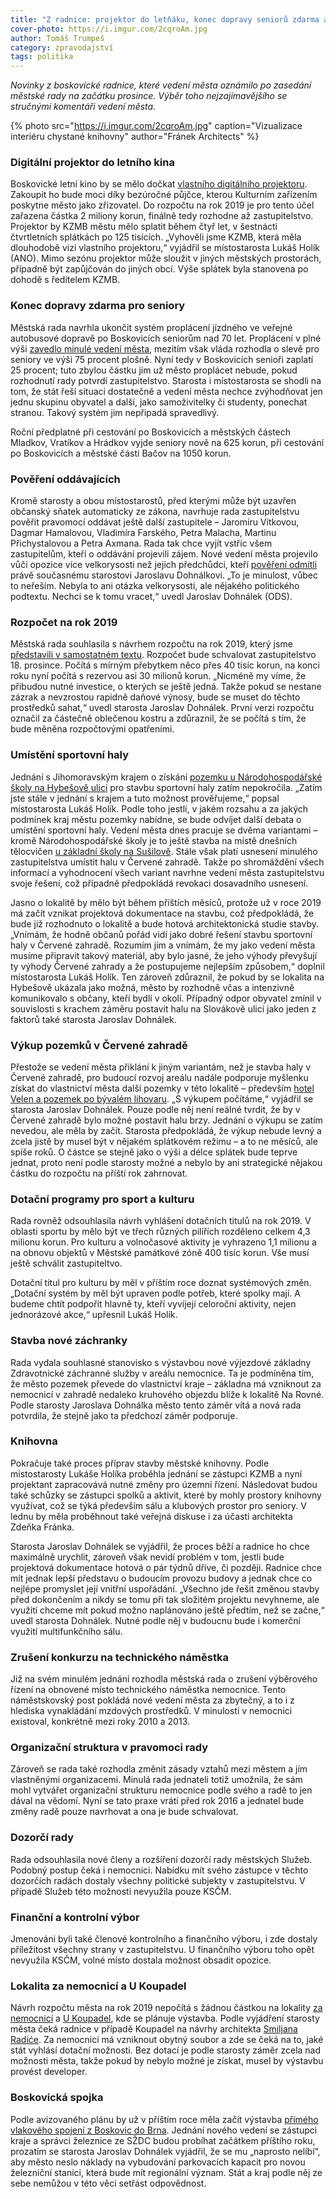 ```yaml
---
title: "Z radnice: projektor do letňáku, konec dopravy seniorů zdarma a další novinky"
cover-photo: https://i.imgur.com/2cqroAm.jpg
author: Tomáš Trumpeš
category: zpravodajství
tags: politika
---
```


*Novinky z boskovické radnice, které vedení města oznámilo po zasedání městské rady na začátku prosince. Výběr toho nejzajímavějšího se stručnými komentáři vedení města.*

{% photo src="https://i.imgur.com/2cqroAm.jpg" caption="Vizualizace interiéru chystané knihovny" author="Fránek Architects" %}

### Digitální projektor do letního kina

Boskovické letní kino by se mělo dočkat [vlastního digitálního projektoru](http://www.ohlasy.info/clanky/2018/11/letnak-projektor.html). Zakoupit ho bude moci díky bezúročné půjčce, kterou Kulturním zařízením poskytne město jako zřizovatel. Do rozpočtu na rok 2019 je pro tento účel zařazena částka 2 miliony korun, finálně tedy rozhodne až zastupitelstvo. Projektor by KZMB městu mělo splatit během čtyř let, v šestnácti čtvrtletních splátkách po 125 tisících. „Vyhověli jsme KZMB, která měla dlouhodobě vizi vlastního projektoru,“ vyjádřil se místostarosta Lukáš Holík (ANO). Mimo sezónu projektor může sloužit v jiných městských prostorách, případně být zapůjčován do jiných obcí. Výše splátek byla stanovena po dohodě s ředitelem KZMB.

### Konec dopravy zdarma pro seniory

Městská rada navrhla ukončit systém proplácení jízdného ve veřejné autobusové dopravě po Boskovicích seniorům nad 70 let. Proplácení v plné výši [zavedlo minulé vedení města](http://www.ohlasy.info/clanky/2017/11/z-radnice.html), mezitím však vláda rozhodla o slevě pro seniory ve výši 75 procent plošně. Nyní tedy v Boskovicích senioři zaplatí 25 procent; tuto zbylou částku jim už město proplácet nebude, pokud rozhodnutí rady potvrdí zastupitelstvo. Starosta i místostarosta se shodli na tom, že stát řeší situaci dostatečně a vedení města nechce zvýhodňovat jen jednu skupinu obyvatel a další, jako samoživitelky či studenty, ponechat stranou. Takový systém jim nepřipadá spravedlivý.

Roční předplatné při cestování po Boskovicích a městských částech Mladkov, Vratíkov a Hrádkov vyjde seniory nově na 625 korun, při cestování po Boskovicích a městské části Bačov na 1050 korun.

### Pověření oddávajících

Kromě starosty a obou místostarostů, před kterými může být uzavřen občanský sňatek automaticky ze zákona, navrhuje rada zastupitelstvu pověřit pravomocí oddávat ještě další zastupitele – Jaromíru Vítkovou, Dagmar Hamalovou, Vladimíra Farského, Petra Malacha, Martinu Přichystalovou a Petra Axmana. Rada tak chce vyjít vstříc všem zastupitelům, kteří o oddávání projevili zájem. Nové vedení města projevilo vůči opozice více velkorysosti než jejich předchůdci, kteří [pověření odmítli](http://www.ohlasy.info/clanky/2017/03/zastupitelstvo.html) právě současnému starostovi Jaroslavu Dohnálkovi. „To je minulost, vůbec to neřeším. Nebyla to ani otázka velkorysosti, ale nějakého politického podtextu. Nechci se k tomu vracet,“ uvedl Jaroslav Dohnálek (ODS).

### Rozpočet na rok 2019

Městská rada souhlasila s návrhem rozpočtu na rok 2019, který jsme [představili v samostatném textu](http://www.ohlasy.info/clanky/2018/12/navrh-rozpoctu.html). Rozpočet bude schvalovat zastupitelstvo 18. prosince. Počítá s mírným přebytkem něco přes 40 tisíc korun, na konci roku nyní počítá s rezervou asi 30 milionů korun. „Nicméně my víme, že přibudou nutné investice, o kterých se ještě jedná. Takže pokud se nestane zázrak a nevzrostou rapidně daňové výnosy, bude se muset do těchto prostředků sahat,“ uvedl starosta Jaroslav Dohnálek. První verzi rozpočtu označil za částečně oblečenou kostru a zdůraznil, že se počítá s tím, že bude měněna rozpočtovými opatřeními.

### Umístění sportovní haly

Jednání s Jihomoravským krajem o získání [pozemku u Národohospodářské školy na Hybešově ulici](https://forum.ohlasy.info/t/novy-pozemek-pro-sportovni-halu/117) pro stavbu sportovní haly zatím nepokročila. „Zatím jste stále v jednání s krajem a tuto možnost prověřujeme,“ popsal místostarosta Lukáš Holík. Podle toho jestli, v jakém rozsahu a za jakých podmínek kraj městu pozemky nabídne, se bude odvíjet další debata o umístění sportovní haly. Vedení města dnes pracuje se dvěma variantami – kromě Národohospodářské školy je to ještě stavba na místě dnešních tělocvičen [u základní školy na Sušilově](http://www.ohlasy.info/clanky/2017/05/hala-susilova.html). Stále však platí usnesení minulého zastupitelstva umístit halu v Červené zahradě. Takže po shromáždění všech informací a vyhodnocení všech variant navrhne vedení města zastupitelstvu svoje řešení, což případně předpokládá revokaci dosavadního usnesení.

Jasno o lokalitě by mělo být během příštích měsíců, protože už v roce 2019 má začít vznikat projektová dokumentace na stavbu, což předpokládá, že bude již rozhodnuto o lokalitě a bude hotová architektonická studie stavby. „Vnímám, že hodně občanů pořád vidí jako dobré řešení stavbu sportovní haly v Červené zahradě. Rozumím jim a vnímám, že my jako vedení města musíme připravit takový materiál, aby bylo jasné, že jeho výhody převyšují ty výhody Červené zahrady a že postupujeme nejlepším způsobem,“ doplnil místostarosta Lukáš Holík. Ten zároveň zdůraznil, že pokud by se lokalita na Hybešově ukázala jako možná, město by rozhodně včas a intenzivně komunikovalo s občany, kteří bydlí v okolí. Případný odpor obyvatel zmínil v souvislosti s krachem záměru postavit halu na Slovákově ulici jako jeden z faktorů také starosta Jaroslav Dohnálek.

### Výkup pozemků v Červené zahradě

Přestože se vedení města přiklání k jiným variantám, než je stavba haly v Červené zahradě, pro budoucí rozvoj areálu nadále podporuje myšlenku získat do vlastnictví města další pozemky v této lokalitě – především [hotel Velen a pozemek po bývalém lihovaru](http://www.ohlasy.info/clanky/2018/03/velen-prodej.html). „S výkupem počítáme,“ vyjádřil se starosta Jaroslav Dohnálek. Pouze podle něj není reálné tvrdit, že by v Červené zahradě bylo možné postavit halu brzy. Jednání o výkupu se zatím nevedou, ale měla by začít. Starosta předpokládá, že výkup nebude levný a zcela jistě by musel být v nějakém splátkovém režimu – a to ne měsíců, ale spíše roků. O částce se stejně jako o výši a délce splátek bude teprve jednat, proto není podle starosty možné a nebylo by ani strategické nějakou částku do rozpočtu na příští rok zahrnovat.

### Dotační programy pro sport a kulturu

Rada rovněž odsouhlasila návrh vyhlášení dotačních titulů na rok 2019. V oblasti sportu by mělo být ve třech různých pilířích rozděleno celkem 4,3 milionu korun. Pro kulturu a volnočasové aktivity je vyhrazeno 1,1 milionu a na obnovu objektů v Městské památkové zóně 400 tisíc korun. Vše musí ještě schválit zastupiteltvo.

Dotační titul pro kulturu by měl v příštím roce doznat systémových změn. „Dotační systém by měl být upraven podle potřeb, které spolky mají. A budeme chtít podpořit hlavně ty, kteří vyvíjejí celoroční aktivity, nejen jednorázové akce,“ upřesnil Lukáš Holík.

### Stavba nové záchranky

Rada vydala souhlasné stanovisko s výstavbou nové výjezdové základny Zdravotnické záchranné služby v areálu nemocnice. Ta je podmíněna tím, že město pozemek převede do vlastnictví kraje – základna má vzniknout za nemocnicí v zahradě nedaleko kruhového objezdu blíže k lokalitě Na Rovné. Podle starosty Jaroslava Dohnálka město tento záměr vítá a nová rada potvrdila, že stejně jako ta předchozí záměr podporuje.

### Knihovna

Pokračuje také proces příprav stavby městské knihovny. Podle místostarosty Lukáše Holíka proběhla jednání se zástupci KZMB a nyní projektant zapracovává nutné změny pro územní řízení. Následovat budou také schůzky se zástupci spolků a aktivit, které by mohly prostory knihovny využívat, což se týká především sálu a klubových prostor pro seniory. V lednu by měla proběhnout také veřejná diskuse i za účasti architekta Zdeňka Fránka.

Starosta Jaroslav Dohnálek se vyjádřil, že proces běží a radnice ho chce maximálně urychlit, zároveň však nevidí problém v tom, jestli bude projektová dokumentace hotová o pár týdnů dříve, či později. Radnice chce mít jednak lepší představu o budoucím provozu budovy a jednak chce co nejlépe promyslet její vnitřní uspořádání. „Všechno jde řešit změnou stavby před dokončením a nikdy se tomu při tak složitém projektu nevyhneme, ale využití chceme mít pokud možno naplánováno ještě předtím, než se začne,“ uvedl starosta Dohnálek. Nutné podle něj v budoucnu bude i komerční využití multifunkčního sálu.

### Zrušení konkurzu na technického náměstka

Již na svém minulém jednání rozhodla městská rada o zrušení výběrového řízení na obnovené místo technického náměstka nemocnice. Tento náměstskovský post pokládá nové vedení města za zbytečný, a to i z hlediska vynakládání mzdových prostředků. V minulosti v nemocnici existoval, konkrétně mezi roky 2010 a 2013.

### Organizační struktura v pravomoci rady

Zároveň se rada také rozhodla změnit zásady vztahů mezi městem a jím vlastněnými organizacemi. Minulá rada jednateli totiž umožnila, že sám mohl vytvářet organizační strukturu nemocnice podle svého a radě to jen dával na vědomí. Nyní se tato praxe vrátí před rok 2016 a jednatel bude změny radě pouze navrhovat a ona je bude schvalovat.

### Dozorčí rady

Rada odsouhlasila nové členy a rozšíření dozorčí rady městských Služeb. Podobný postup čeká i nemocnici. Nabídku mít svého zástupce v těchto dozorčích radách dostaly všechny politické subjekty v zastupitelstvu. V případě Služeb této možnosti nevyužila pouze KSČM.

### Finanční a kontrolní výbor

Jmenováni byli také členové kontrolního a finančního výboru, i zde dostaly příležitost všechny strany v zastupitelstvu. U finančního výboru toho opět nevyužila KSČM, volné místo dostala možnost obsadit opozice.

### Lokalita za nemocnicí a U Koupadel

Návrh rozpočtu města na rok 2019 nepočítá s žádnou částkou na lokality [za nemocnicí](http://www.ohlasy.info/clanky/2018/07/reality.html) a [U Koupadel](http://www.ohlasy.info/clanky/2017/10/proluka-koupadla.html), kde se plánuje výstavba. Podle vyjádření starosty města čeká radnice v případě Koupadel na návrhy architekta [Smiljana Radiće](http://www.ohlasy.info/clanky/2018/10/rozhovor-radic.html). Za nemocnicí má vzniknout obytný soubor a zde se čeká na to, jaké stát vyhlásí dotační možnosti. Bez dotací je podle starosty záměr zcela nad možnosti města, takže pokud by nebylo možné je získat, musel by výstavbu provést developer.

### Boskovická spojka

Podle avizovaného plánu by už v příštím roce měla začít výstavba [přímého vlakového spojení z Boskovic do Brna](http://www.ohlasy.info/clanky/2018/03/spojka.html). Jednání nového vedení se zástupci kraje a správci železnice ze SŽDC budou probíhat začátkem příštího roku, prozatím se starosta Jaroslav Dohnálek vyjádřil, že se mu „naprosto nelíbí“, aby město neslo náklady na vybudování parkovacích kapacit pro novou železniční stanici, která bude mít regionální význam. Stát a kraj podle něj ze sebe nemůžou v této věci setřást odpovědnost.